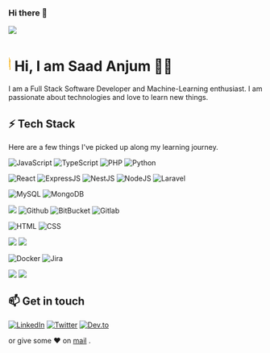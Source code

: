 ### Hi there 👋

![](https://github.com/amandewatnitrr/amandewatnitrr/blob/main/header_.png)

# <img src="https://raw.githubusercontent.com/ABSphreak/ABSphreak/master/gifs/Hi.gif" height="32px" width="5px"> Hi, I am Saad Anjum 👨‍💻

I am a Full Stack Software Developer and Machine-Learning enthusiast. I am passionate about technologies and love to learn new things.

<!--  ### 🔭 Have a look at my [website](https://adnanazmee.me/). -->


## ⚡ Tech Stack

Here are a few things I've picked up along my learning journey.

  ![JavaScript](https://img.shields.io/badge/JavaScript-F7DF1E?style=for-the-badge&logo=javascript&logoColor=black) ![TypeScript](https://img.shields.io/badge/TypeScript-007ACC?style=for-the-badge&logo=typescript&logoColor=white) ![PHP](https://img.shields.io/badge/PHP-7a86b8?style=for-the-badge&logo=php&logoColor=white) ![Python](https://img.shields.io/badge/-Python-000?style=for-the-badge&logo=python)
  
 ![React](https://img.shields.io/badge/React-007ACC?style=for-the-badge&logo=react&logoColor=white) ![ExpressJS](https://img.shields.io/badge/Express.js-404D59?style=for-the-badge) ![NestJS](https://img.shields.io/badge/nestjs%20-%23E0234E.svg?&style=for-the-badge&logo=nestjs&logoColor=white) ![NodeJS](https://img.shields.io/badge/Node.js-43853D?style=for-the-badge&logo=node.js&logoColor=white) ![Laravel](https://img.shields.io/badge/Laravel-ed4131?style=for-the-badge&logo=laravel&logoColor=white)

 ![MySQL](https://img.shields.io/badge/MySQL-00000F?style=for-the-badge&logo=mysql&logoColor=white) ![MongoDB](https://img.shields.io/badge/MongoDB-4EA94B?style=for-the-badge&logo=mongodb&logoColor=white)

 ![](https://img.shields.io/badge/git%20-%23F05033.svg?&style=for-the-badge&logo=git&logoColor=white) ![Github](https://img.shields.io/badge/github%20-%23121011.svg?&style=for-the-badge&logo=github&logoColor=white) ![BitBucket](https://img.shields.io/badge/bitbucket%20-%230047B3.svg?&style=for-the-badge&logo=bitbucket&logoColor=white) ![Gitlab](https://img.shields.io/badge/gitlab-e24329?&style=for-the-badge&logo=gitlab&logoColor=white)
 
 ![HTML](https://img.shields.io/badge/HTML5-E34F26?style=for-the-badge&logo=html5&logoColor=white) ![CSS](https://img.shields.io/badge/CSS-239120?&style=for-the-badge&logo=css3&logoColor=white)
 
<!--  ![Blender](https://img.shields.io/badge/blender%20-%23F5792A.svg?&style=for-the-badge&logo=blender&logoColor=white) -->
 
<!--  ![](https://img.shields.io/badge/Keras%20-%23D00000.svg?&style=for-the-badge&logo=Keras&logoColor=white)  -->
 ![](https://img.shields.io/badge/pandas%20-%23150458.svg?&style=for-the-badge&logo=pandas&logoColor=white) ![](https://img.shields.io/badge/numpy%20-%23013243.svg?&style=for-the-badge&logo=numpy&logoColor=white)
 
 ![Docker](https://img.shields.io/badge/docker%20-%230db7ed.svg?&style=for-the-badge&logo=docker&logoColor=white) ![Jira](https://img.shields.io/badge/-Jira-000?&style=for-the-badge&logo=Jira-Software&logoColor=0052CC)
 
 ![](https://img.shields.io/badge/-Raspberry%20Pi-C51A4A?style=for-the-badge&logo=Raspberry-Pi) ![](https://img.shields.io/badge/-Arduino-00979D?style=for-the-badge&logo=Arduino&logoColor=white)

## 📫 Get in touch
[![LinkedIn](https://img.shields.io/badge/LinkedIn-0077B5?style=for-the-badge&logo=linkedin&logoColor=white)](https://www.linkedin.com/in/muhammad-saad-047)  [![Twitter](https://img.shields.io/badge/Twitter-1DA1F2?style=for-the-badge&logo=twitter&logoColor=white)](https://twitter.com/msaadanjum)  [![Dev.to](https://img.shields.io/badge/dev.to-0A0A0A?style=for-the-badge&logo=dev.to&logoColor=white)](https://dev.to/msaadanjum)


 or give some ♥ on [mail](mailto:saadanjum047@gmail.com) .



 
<!--  
 #### Profile views counter
![Visitor Count](https://profile-counter.glitch.me/{msaadanjum}/count.svg) -->

<!--

**msaadanjum/msaadanjum** is a ✨ _special_ ✨ repository because its `README.md` (this file) appears on your GitHub profile.

Here are some ideas to get you started:

- 🔭 I’m currently working on ...
- 🌱 I’m currently learning ...
- 👯 I’m looking to collaborate on ...
- 🤔 I’m looking for help with ...
- 💬 Ask me about ...
- 📫 How to reach me: ...
- 😄 Pronouns: ...
- ⚡ Fun fact: ...
-->
